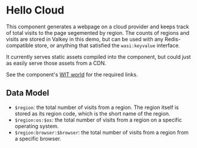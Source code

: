 # Hello Cloud

This component generates a webpage on a cloud provider and keeps track of total
visits to the page segemented by region. The counts of regions and visits are
stored in Valkey in this demo, but can be used with any Redis-compatible store,
or anything that satisfied the `wasi:keyvalue` interface.

It currently serves static assets compiled into the component, but could just
as easily serve those assets from a CDN.

See the component's [WIT world](wit/world.wit) for the required links.

## Data Model

* `$region`: the total number of visits from a region. The region itself is
  stored as its region code, which is the short name of the region.
* `$region:os:$os`: the total number of visits from a region on a specific
  operating system.
* `$region:browser:$browser`: the total number of visits from a region from a
  specific browser.
